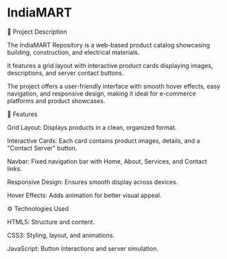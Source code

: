 # IndiaMART
📌 Project Description

The IndiaMART Repository is a web-based product catalog showcasing building, construction, and electrical materials. 

It features a grid layout with interactive product cards displaying images, descriptions, and server contact buttons. 

The project offers a user-friendly interface with smooth hover effects, easy navigation, and responsive design, making it ideal for e-commerce platforms and product showcases.

🚀 Features

Grid Layout: Displays products in a clean, organized format.

Interactive Cards: Each card contains product images, details, and a "Contact Server" button.

Navbar: Fixed navigation bar with Home, About, Services, and Contact links.

Responsive Design: Ensures smooth display across devices.

Hover Effects: Adds animation for better visual appeal.

⚙ Technologies Used

HTML5: Structure and content.

CSS3: Styling, layout, and animations.

JavaScript: Button interactions and server simulation.
